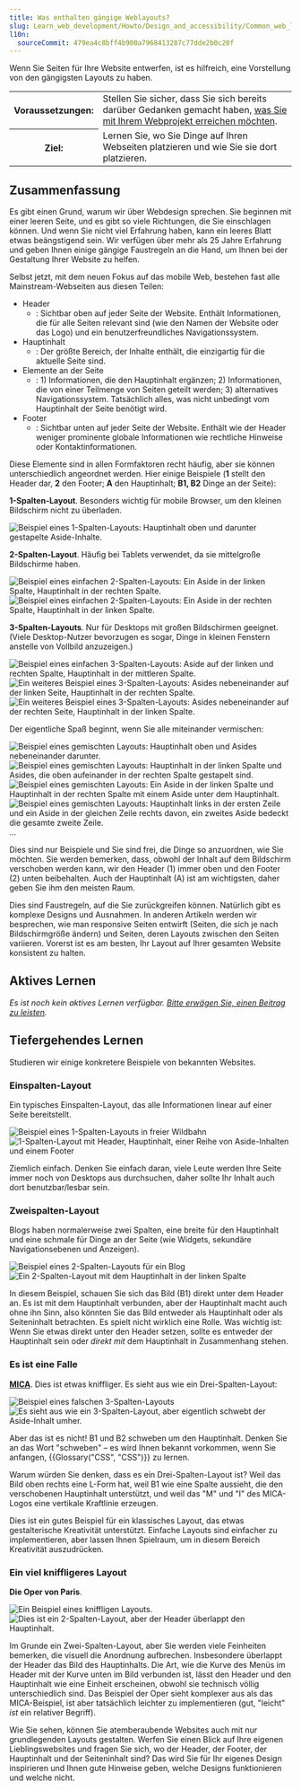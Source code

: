 ```yaml
---
title: Was enthalten gängige Weblayouts?
slug: Learn_web_development/Howto/Design_and_accessibility/Common_web_layouts
l10n:
  sourceCommit: 479ea4c8bff4b900a7968413287c77dde2b0c20f
---
```


Wenn Sie Seiten für Ihre Website entwerfen, ist es hilfreich, eine Vorstellung von den gängigsten Layouts zu haben.

<table class="standard-table">
  <tbody>
    <tr>
      <th scope="row">Voraussetzungen:</th>
      <td>
        Stellen Sie sicher, dass Sie sich bereits darüber Gedanken gemacht haben,
        <a href="/de/docs/Learn_web_development/Howto/Design_and_accessibility/Thinking_before_coding"
          >was Sie mit Ihrem Webprojekt erreichen möchten</a>.
      </td>
    </tr>
    <tr>
      <th scope="row">Ziel:</th>
      <td>
        Lernen Sie, wo Sie Dinge auf Ihren Webseiten platzieren und wie Sie sie dort platzieren.
      </td>
    </tr>
  </tbody>
</table>

## Zusammenfassung

Es gibt einen Grund, warum wir über Webdesign sprechen. Sie beginnen mit einer leeren Seite, und es gibt so viele Richtungen, die Sie einschlagen können. Und wenn Sie nicht viel Erfahrung haben, kann ein leeres Blatt etwas beängstigend sein. Wir verfügen über mehr als 25 Jahre Erfahrung und geben Ihnen einige gängige Faustregeln an die Hand, um Ihnen bei der Gestaltung Ihrer Website zu helfen.

Selbst jetzt, mit dem neuen Fokus auf das mobile Web, bestehen fast alle Mainstream-Webseiten aus diesen Teilen:

- Header
  - : Sichtbar oben auf jeder Seite der Website. Enthält Informationen, die für alle Seiten relevant sind (wie den Namen der Website oder das Logo) und ein benutzerfreundliches Navigationssystem.
- Hauptinhalt
  - : Der größte Bereich, der Inhalte enthält, die einzigartig für die aktuelle Seite sind.
- Elemente an der Seite
  - : 1) Informationen, die den Hauptinhalt ergänzen; 2) Informationen, die von einer Teilmenge von Seiten geteilt werden; 3) alternatives Navigationssystem. Tatsächlich alles, was nicht unbedingt vom Hauptinhalt der Seite benötigt wird.
- Footer
  - : Sichtbar unten auf jeder Seite der Website. Enthält wie der Header weniger prominente globale Informationen wie rechtliche Hinweise oder Kontaktinformationen.

Diese Elemente sind in allen Formfaktoren recht häufig, aber sie können unterschiedlich angeordnet werden. Hier einige Beispiele (**1** stellt den Header dar, **2** den Footer; **A** den Hauptinhalt; **B1, B2** Dinge an der Seite):

**1-Spalten-Layout**. Besonders wichtig für mobile Browser, um den kleinen Bildschirm nicht zu überladen.

![Beispiel eines 1-Spalten-Layouts: Hauptinhalt oben und darunter gestapelte Aside-Inhalte.](1-col-layout.png)

**2-Spalten-Layout**. Häufig bei Tablets verwendet, da sie mittelgroße Bildschirme haben.

![Beispiel eines einfachen 2-Spalten-Layouts: Ein Aside in der linken Spalte, Hauptinhalt in der rechten Spalte.](2-col-layout-right.png) ![Beispiel eines einfachen 2-Spalten-Layouts: Ein Aside in der rechten Spalte, Hauptinhalt in der linken Spalte.](2-col-layout-left.png)

**3-Spalten-Layouts**. Nur für Desktops mit großen Bildschirmen geeignet. (Viele Desktop-Nutzer bevorzugen es sogar, Dinge in kleinen Fenstern anstelle von Vollbild anzuzeigen.)

![Beispiel eines einfachen 3-Spalten-Layouts: Aside auf der linken und rechten Spalte, Hauptinhalt in der mittleren Spalte.](3-col-layout.png) ![Ein weiteres Beispiel eines 3-Spalten-Layouts: Asides nebeneinander auf der linken Seite, Hauptinhalt in der rechten Spalte.](3-col-layout-alt.png) ![Ein weiteres Beispiel eines 3-Spalten-Layouts: Asides nebeneinander auf der rechten Seite, Hauptinhalt in der linken Spalte.](3-col-layout-alt2.png)

Der eigentliche Spaß beginnt, wenn Sie alle miteinander vermischen:

![Beispiel eines gemischten Layouts: Hauptinhalt oben und Asides nebeneinander darunter.](1-col-layout-alt.png) ![Beispiel eines gemischten Layouts: Hauptinhalt in der linken Spalte und Asides, die oben aufeinander in der rechten Spalte gestapelt sind.](2-col-layout-left-alt.png) ![Beispiel eines gemischten Layouts: Ein Aside in der linken Spalte und Hauptinhalt in der rechten Spalte mit einem Aside unter dem Hauptinhalt.](2-col-layout-mix.png) ![Beispiel eines gemischten Layouts: Hauptinhalt links in der ersten Zeile und ein Aside in der gleichen Zeile rechts davon, ein zweites Aside bedeckt die gesamte zweite Zeile.](2-col-layout-mix-alt.png)…

Dies sind nur Beispiele und Sie sind frei, die Dinge so anzuordnen, wie Sie möchten. Sie werden bemerken, dass, obwohl der Inhalt auf dem Bildschirm verschoben werden kann, wir den Header (1) immer oben und den Footer (2) unten beibehalten. Auch der Hauptinhalt (A) ist am wichtigsten, daher geben Sie ihm den meisten Raum.

Dies sind Faustregeln, auf die Sie zurückgreifen können. Natürlich gibt es komplexe Designs und Ausnahmen. In anderen Artikeln werden wir besprechen, wie man responsive Seiten entwirft (Seiten, die sich je nach Bildschirmgröße ändern) und Seiten, deren Layouts zwischen den Seiten variieren. Vorerst ist es am besten, Ihr Layout auf Ihrer gesamten Website konsistent zu halten.

## Aktives Lernen

_Es ist noch kein aktives Lernen verfügbar. [Bitte erwägen Sie, einen Beitrag zu leisten](/de/docs/MDN/Community/Getting_started)._

## Tiefergehendes Lernen

Studieren wir einige konkretere Beispiele von bekannten Websites.

### Einspalten-Layout

Ein typisches Einspalten-Layout, das alle Informationen linear auf einer Seite bereitstellt.

![Beispiel eines 1-Spalten-Layouts in freier Wildbahn](screenshot-product.jpg) ![1-Spalten-Layout mit Header, Hauptinhalt, einer Reihe von Aside-Inhalten und einem Footer](screenshot-product-overlay.jpg)

Ziemlich einfach. Denken Sie einfach daran, viele Leute werden Ihre Seite immer noch von Desktops aus durchsuchen, daher sollte Ihr Inhalt auch dort benutzbar/lesbar sein.

### Zweispalten-Layout

Blogs haben normalerweise zwei Spalten, eine breite für den Hauptinhalt und eine schmale für Dinge an der Seite (wie Widgets, sekundäre Navigationsebenen und Anzeigen).

![Beispiel eines 2-Spalten-Layouts für ein Blog](screenshot-blog.jpg) ![Ein 2-Spalten-Layout mit dem Hauptinhalt in der linken Spalte](screenshot-blog-overlay.jpg)

In diesem Beispiel, schauen Sie sich das Bild (B1) direkt unter dem Header an. Es ist mit dem Hauptinhalt verbunden, aber der Hauptinhalt macht auch ohne ihn Sinn, also könnten Sie das Bild entweder als Hauptinhalt oder als Seiteninhalt betrachten. Es spielt nicht wirklich eine Rolle. Was wichtig ist: Wenn Sie etwas direkt unter den Header setzen, sollte es entweder der Hauptinhalt sein oder _direkt mit_ dem Hauptinhalt in Zusammenhang stehen.

### Es ist eine Falle

**[MICA](https://www.mica.edu/about-mica/)**. Dies ist etwas kniffliger. Es sieht aus wie ein Drei-Spalten-Layout:

![Beispiel eines falschen 3-Spalten-Layouts](screenshot-education.jpg) ![Es sieht aus wie ein 3-Spalten-Layout, aber eigentlich schwebt der Aside-Inhalt umher.](screenshot-education-overlay.jpg)

Aber das ist es nicht! B1 und B2 schweben um den Hauptinhalt. Denken Sie an das Wort "schweben" – es wird Ihnen bekannt vorkommen, wenn Sie anfangen, {{Glossary("CSS", "CSS")}} zu lernen.

Warum würden Sie denken, dass es ein Drei-Spalten-Layout ist? Weil das Bild oben rechts eine L-Form hat, weil B1 wie eine Spalte aussieht, die den verschobenen Hauptinhalt unterstützt, und weil das "M" und "I" des MICA-Logos eine vertikale Kraftlinie erzeugen.

Dies ist ein gutes Beispiel für ein klassisches Layout, das etwas gestalterische Kreativität unterstützt. Einfache Layouts sind einfacher zu implementieren, aber lassen Ihnen Spielraum, um in diesem Bereich Kreativität auszudrücken.

### Ein viel kniffligeres Layout

**Die Oper von Paris**.

![Ein Beispiel eines kniffligen Layouts.](screenshot-opera.jpg) ![Dies ist ein 2-Spalten-Layout, aber der Header überlappt den Hauptinhalt.](screenshot-opera-overlay.jpg)

Im Grunde ein Zwei-Spalten-Layout, aber Sie werden viele Feinheiten bemerken, die visuell die Anordnung aufbrechen. Insbesondere überlappt der Header das Bild des Hauptinhalts. Die Art, wie die Kurve des Menüs im Header mit der Kurve unten im Bild verbunden ist, lässt den Header und den Hauptinhalt wie eine Einheit erscheinen, obwohl sie technisch völlig unterschiedlich sind. Das Beispiel der Oper sieht komplexer aus als das MICA-Beispiel, ist aber tatsächlich leichter zu implementieren (gut, "leicht" _ist_ ein relativer Begriff).

Wie Sie sehen, können Sie atemberaubende Websites auch mit nur grundlegenden Layouts gestalten. Werfen Sie einen Blick auf Ihre eigenen Lieblingswebsites und fragen Sie sich, wo der Header, der Footer, der Hauptinhalt und der Seiteninhalt sind? Das wird Sie für Ihr eigenes Design inspirieren und Ihnen gute Hinweise geben, welche Designs funktionieren und welche nicht.
